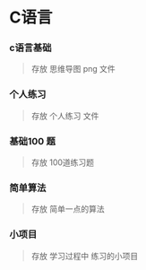 # C语言

### c语言基础

> 存放 思维导图 png 文件

### 个人练习

> 存放 个人练习 文件

### 基础100 题

> 存放 100道练习题

### 简单算法

> 存放 简单一点的算法

### 小项目

> 存放 学习过程中 练习的小项目